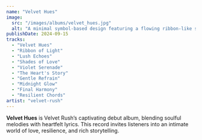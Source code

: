 ```yaml
---
name: "Velvet Hues"
image:
  src: "/images/albums/velvet_hues.jpg"
  alt: "A minimal symbol-based design featuring a flowing ribbon-like shape forming a heart, using black and violet colors, symbolizing love and resilience."
publishDate: 2024-09-15
tracks:
  - "Velvet Hues"
  - "Ribbon of Light"
  - "Lush Echoes"
  - "Shades of Love"
  - "Violet Serenade"
  - "The Heart's Story"
  - "Gentle Refrain"
  - "Midnight Glow"
  - "Final Harmony"
  - "Resilient Chords"
artist: "velvet-rush"
---
```


**Velvet Hues** is Velvet Rush’s captivating debut album, blending soulful melodies with heartfelt lyrics. This record invites listeners into an intimate world of love, resilience, and rich storytelling.
